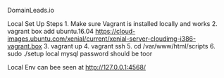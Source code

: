 DomainLeads.io

Local Set Up Steps
	1. Make sure Vagrant is installed locally and works
	2. vagrant box add ubuntu.16.04 https://cloud-images.ubuntu.com/xenial/current/xenial-server-cloudimg-i386-vagrant.box
	3. vagrant up
	4. vagrant ssh
	5. cd /var/www/html/scripts
	6. sudo ./setup
		local mysql password should be toor 
	
	
Local Env can bee seen at http://127.0.0.1:4568/
